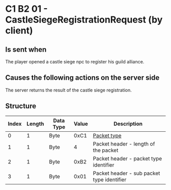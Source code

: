 # C1 B2 01 - CastleSiegeRegistrationRequest (by client)

## Is sent when

The player opened a castle siege npc to register his guild alliance.

## Causes the following actions on the server side

The server returns the result of the castle siege registration.

## Structure

| Index | Length | Data Type | Value | Description |
|-------|--------|-----------|-------|-------------|
| 0 | 1 |   Byte   | 0xC1  | [Packet type](PacketTypes.md) |
| 1 | 1 |    Byte   |   4   | Packet header - length of the packet |
| 2 | 1 |    Byte   | 0xB2  | Packet header - packet type identifier |
| 3 | 1 |    Byte   | 0x01  | Packet header - sub packet type identifier |